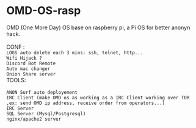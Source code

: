 # OMD-OS-rasp
OMD (One More Day) OS base on raspberry pi, a Pi OS for better anonyn hack.<br>
<br>
CONF : <br>
```LOGS auto delete each 3 mins: ssh, telnet, http...```<br>
```Wifi Hijack ?```<br>
```Discord Bot Remote```<br>
```Auto mac changer```<br>
```Onion Share server```<br>
TOOLS:<br>
<br>
```ANON Surf auto deployement```<br>
```IRC Client (make OMD os as working as a IRC Client working over TOR ,ex: send OMD ip address, receive order from operators...)```<br>
```IRC Server```<br>
```SQL Server (Mysql/Postgresql)```<br>
```nginx/apache2 server```<br>
